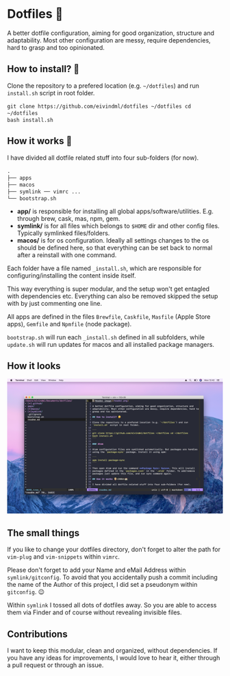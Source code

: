 # Dotfiles 👾

A better dotfile configuration, aiming for good organization, structure and
adaptability. Most other configuration are messy, require dependencies, hard to
grasp and too opinionated.

## How to install? 🤔

Clone the repository to a prefered location (e.g. `~/dotfiles`) and run
`install.sh` script in root folder.

``` 
git clone https://github.com/eivindml/dotfiles ~/dotfiles cd ~/dotfiles
bash install.sh 
```

## How it works 👨

I have divided all dotfile related stuff into four sub-folders (for now).

``` 
.  
├── apps 
├── macos 
├── symlink ── vimrc ...
└── bootstrap.sh
```

- **app/** is responsible for installing all global apps/software/utilities.
  E.g. through brew, cask, mas, npm, gem.
- **symlink/** is for all files which belongs to `$HOME` dir and other config
  files. Typically symlinked files/folders.
- **macos/** is for os configuration. Ideally all settings changes to the os
  should be defined here, so that everything can be set back to normal after a
reinstall with one command.

Each folder have a file named `_install.sh`, which are responsible for
configuring/installing the content inside itself. 

This way everything is super modular, and the setup won't get entagled with
dependencies etc. Everything can also be removed skipped the setup with by just
commenting one line.

All apps are defined in the files `Brewfile`, `Caskfile`, `Masfile` (Apple
Store apps), `Gemfile` and `Npmfile` (node package).

`bootstrap.sh` will run each `_install.sh` defined in all subfolders, while
`update.sh` will run updates for macos and all installed package managers.

## How it looks

![Current screenshot](.github/screenshot.png)

## The small things

If you like to change your dotfiles directory, don't forget to alter the path 
for `vim-plug` and `vim-snippets` within `vimrc`.

Please don't forget to add your Name and eMail Address within `symlink/gitconfig`.
To avoid that you accidentally push a commit including the name of the Author 
of this project, I did set a pseudonym within `gitconfig`. &#x1F609;

Within `symlink` I tossed all dots of dotfiles away. So you are able to
access them via Finder and of course without revealing invisible files.

## Contributions

I want to keep this modular, clean and organized, without dependencies. If you
have any ideas for improvements, I would love to hear it, either through a pull
request or through an issue.

